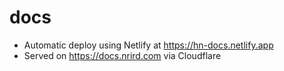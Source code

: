 # docs

- Automatic deploy using Netlify at https://hn-docs.netlify.app
- Served on https://docs.nrird.com via Cloudflare
